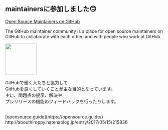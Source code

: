 <!-- background: maintainers -->

## maintainersに参加しました🙃

<section class="card">
  <div class="card-text">
    <a
      class="title"
      href="https://github.com/maintainers"
    >
      Open Source Maintainers on GitHub
    </a>
    <p class="description">The GitHub maintainer community is a place for open source maintainers on GitHub to collaborate with each other, and with people who work at GitHub.</p>
  </div>
  <img
    src="https://avatars3.githubusercontent.com/u/25333538?v=3&s=200"
    width="100"
    height="100"
  >
</section>

GitHubで働く人たちと協力して  
GitHubを良くしていくことが主な目的となっています。  
主に、問題点の提示、解決や  
プレリリースの機能のフィードバックを行ったりします。

<br />
[opensource.guide](https://opensource.guide/)  
http://abouthiroppy.hatenablog.jp/entry/2017/05/15/215836
